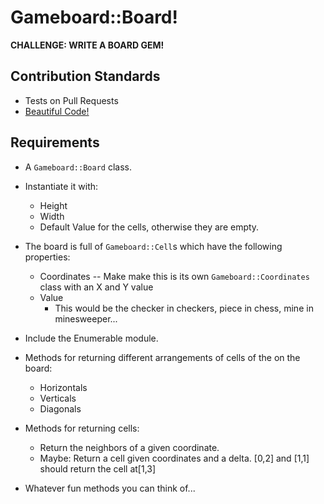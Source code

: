 # Gameboard::Board!

**CHALLENGE: WRITE A BOARD GEM!**

## Contribution Standards

- Tests on Pull Requests
- [Beautiful Code!](https://github.com/styleguide/ruby)

## Requirements

- A `Gameboard::Board` class.

- Instantiate it with:
  - Height
  - Width
  - Default Value for the cells, otherwise they are empty.

- The board is full of `Gameboard::Cell`s which have the following properties:
  - Coordinates -- Make make this is its own `Gameboard::Coordinates` class with an X and Y value
  - Value
    - This would be the checker in checkers, piece in chess, mine in minesweeper...

- Include the Enumerable module.

- Methods for returning different arrangements of cells of the on the board:
  - Horizontals
  - Verticals
  - Diagonals

- Methods for returning cells:
  - Return the neighbors of a given coordinate.
  - Maybe: Return a cell given coordinates and a delta. [0,2] and [1,1] should return the cell at[1,3]

 - Whatever fun methods you can think of...
